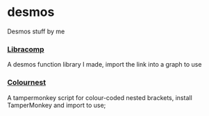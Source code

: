 # desmos
Desmos stuff by me

### [Libracomp](https://www.desmos.com/calculator/dgfvrxh6jf)
A desmos function library I made, import the link into a graph to use

### [Colournest](https://raw.githubusercontent.com/SlyceDF/desmos/main/colournest.js)
A tampermonkey script for colour-coded nested brackets, install TamperMonkey and import to use;
